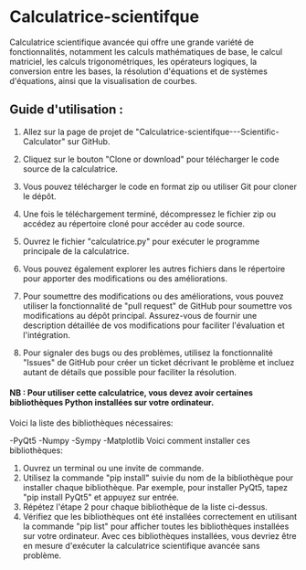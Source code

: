 # Calculatrice-scientifque
 Calculatrice scientifique avancée qui offre une grande variété de fonctionnalités, notamment les calculs mathématiques de base, le calcul matriciel,  les calculs trigonométriques, les opérateurs logiques, la conversion entre les bases, la résolution d'équations et de systèmes d'équations, ainsi que la visualisation de courbes.

## Guide d'utilisation :

1) Allez sur la page de projet de "Calculatrice-scientifque---Scientific-Calculator" sur GitHub.

2) Cliquez sur le bouton "Clone or download" pour télécharger le code source de la calculatrice.

3) Vous pouvez télécharger le code en format zip ou utiliser Git pour cloner le dépôt.

4) Une fois le téléchargement terminé, décompressez le fichier zip ou accédez au répertoire cloné pour accéder au code source.

5) Ouvrez le fichier "calculatrice.py" pour exécuter le programme principale de la calculatrice.

6) Vous pouvez également explorer les autres fichiers dans le répertoire pour apporter des modifications ou des améliorations.

7) Pour soumettre des modifications ou des améliorations, vous pouvez utiliser la fonctionnalité de "pull request" de GitHub pour soumettre vos modifications au dépôt principal. Assurez-vous de fournir une description détaillée de vos modifications pour faciliter l'évaluation et l'intégration.

8) Pour signaler des bugs ou des problèmes, utilisez la fonctionnalité "Issues" de GitHub pour créer un ticket décrivant le problème et incluez autant de détails que possible pour faciliter la résolution.

#### NB : Pour utiliser cette calculatrice, vous devez avoir certaines bibliothèques Python installées sur votre ordinateur.
Voici la liste des bibliothèques nécessaires:

-PyQt5
-Numpy
-Sympy
-Matplotlib
Voici comment installer ces bibliothèques:

1) Ouvrez un terminal ou une invite de commande.
2) Utilisez la commande "pip install" suivie du nom de la bibliothèque pour installer chaque bibliothèque. Par exemple, pour installer PyQt5, tapez "pip install PyQt5" et appuyez sur entrée.
3) Répétez l'étape 2 pour chaque bibliothèque de la liste ci-dessus.
4) Vérifiez que les bibliothèques ont été installées correctement en utilisant la commande "pip list" pour afficher toutes les bibliothèques installées sur votre ordinateur.
Avec ces bibliothèques installées, vous devriez être en mesure d'exécuter la calculatrice scientifique avancée sans problème.
